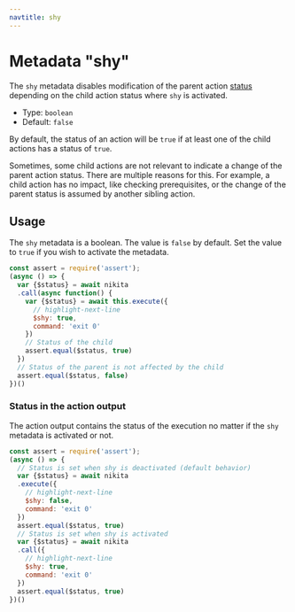 ```yaml
---
navtitle: shy
---
```


# Metadata "shy"

The `shy` metadata disables modification of the parent action [status](/current/guide/status/) depending on the child action status where `shy` is activated.

* Type: `boolean`
* Default: `false`

By default, the status of an action will be `true` if at least one of the child actions has a status of `true`. 

Sometimes, some child actions are not relevant to indicate a change of the parent action status. There are multiple reasons for this. For example, a child action has no impact, like checking prerequisites, or the change of the parent status is assumed by another sibling action.

## Usage

The `shy` metadata is a boolean. The value is `false` by default. Set the value to `true` if you wish to activate the metadata.

```js
const assert = require('assert');
(async () => {
  var {$status} = await nikita
  .call(async function() {
    var {$status} = await this.execute({
      // highlight-next-line
      $shy: true,
      command: 'exit 0'
    })
    // Status of the child
    assert.equal($status, true)
  })
  // Status of the parent is not affected by the child
  assert.equal($status, false)
})()
```

### Status in the action output

The action output contains the status of the execution no matter if the `shy` metadata is activated or not.

```js
const assert = require('assert');
(async () => {
  // Status is set when shy is deactivated (default behavior)
  var {$status} = await nikita
  .execute({
    // highlight-next-line
    $shy: false,
    command: 'exit 0'
  })
  assert.equal($status, true)
  // Status is set when shy is activated
  var {$status} = await nikita
  .call({
    // highlight-next-line
    $shy: true,
    command: 'exit 0'
  })
  assert.equal($status, true)
})()
```
